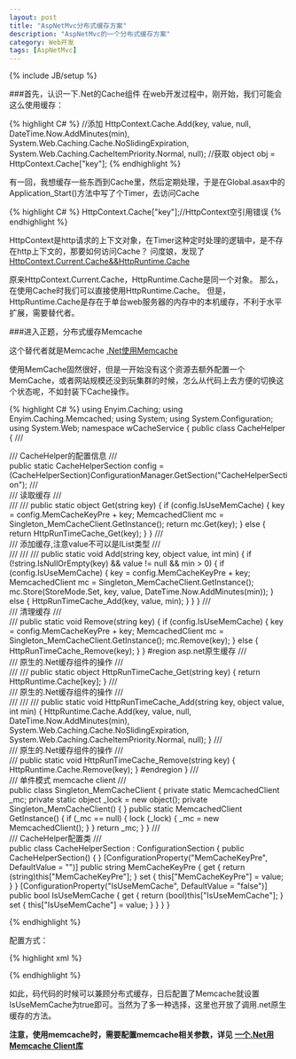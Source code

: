 ```yaml
---
layout: post
title: "AspNetMvc分布式缓存方案"
description: "AspNetMvc的一个分布式缓存方案"
category: Web开发
tags: [AspNetMvc]
---
```

{% include JB/setup %}

###首先，认识一下.Net的Cache组件
在web开发过程中，刚开始，我们可能会这么使用缓存：

{% highlight C# %}
//添加
HttpContext.Cache.Add(key,
                     value,
                     null,
                     DateTime.Now.AddMinutes(min),
                     System.Web.Caching.Cache.NoSlidingExpiration,
                     System.Web.Caching.CacheItemPriority.Normal, null);
//获取
object obj = HttpContext.Cache["key"]; 
{% endhighlight %}

有一回，我想缓存一些东西到Cache里，然后定期处理，于是在Global.asax中的Application_Start()方法中写了个Timer，去访问Cache

{% highlight C# %}
HttpContext.Cache["key"];//HttpContext空引用错误
{% endhighlight %}

HttpContext是http请求的上下文对象，在Timer这种定时处理的逻辑中，是不存在http上下文的，那要如何访问Cache？
问度娘，发现了[HttpContext.Current.Cache&&HttpRuntime.Cache](http://www.cnblogs.com/McJeremy/archive/2008/12/01/1344660.html)

原来HttpContext.Current.Cache，HttpRuntime.Cache是同一个对象。 
那么，在使用Cache时我们可以直接使用HttpRuntime.Cache。 
但是，HttpRuntime.Cache是存在于单台web服务器的内存中的本机缓存，不利于水平扩展，需要替代者。

###进入正题，分布式缓存Memcache

这个替代者就是Memcache
[.Net使用Memcache](/web开发/2014/02/19/memcache-client-for-dotnet/)

使用MemCache固然很好，但是一开始没有这个资源去额外配置一个MemCache，或者网站规模还没到玩集群的时候，怎么从代码上去方便的切换这个状态呢，不如封装下Cache操作。

{% highlight C# %}
using Enyim.Caching;
using Enyim.Caching.Memcached;
using System;
using System.Configuration;
using System.Web;
namespace wCacheService
{
    public class CacheHelper
    {
        /// <summary>
        /// CacheHelper的配置信息
        /// </summary>
        public static CacheHelperSection config = (CacheHelperSection)ConfigurationManager.GetSection("CacheHelperSection");
        /// <summary>
        /// 读取缓存
        /// </summary>
        /// <param name="key"></param>
        /// <returns></returns>
        public static object Get(string key)
        {
            if (config.IsUseMemCache)
            {
                key = config.MemCacheKeyPre + key;
                MemcachedClient mc = Singleton_MemCacheClient.GetInstance();
                return mc.Get(key);
            }
            else
            {
                return HttpRunTimeCache_Get(key);
            }
        }
        /// <summary>
        /// 添加缓存,注意value不可以是IList类型
        /// </summary>
        /// <param name="key"></param>
        /// <param name="value"></param>
        /// <param name="min"></param>
        public static void Add(string key, object value, int min)
        {
            if (!string.IsNullOrEmpty(key) && value != null && min > 0)
            {
                if (config.IsUseMemCache)
                {
                    key = config.MemCacheKeyPre + key;
                    MemcachedClient mc = Singleton_MemCacheClient.GetInstance();
                    mc.Store(StoreMode.Set, key, value, DateTime.Now.AddMinutes(min));
                }
                else
                {
                    HttpRunTimeCache_Add(key, value, min);
                }
            }
        }
        /// <summary>
        /// 清理缓存
        /// </summary>
        /// <param name="key"></param>
        public static void Remove(string key)
        {
            if (config.IsUseMemCache)
            {
                key = config.MemCacheKeyPre + key;
                MemcachedClient mc = Singleton_MemCacheClient.GetInstance();
                mc.Remove(key);
            }
            else
            {
                HttpRunTimeCache_Remove(key);
            }
        }
        #region asp.net原生缓存
        /// <summary>
        /// 原生的.Net缓存组件的操作
        /// </summary>
        /// <param name="key"></param>
        /// <returns></returns>
        public static object HttpRunTimeCache_Get(string key)
        {
            return HttpRuntime.Cache[key];
        }
        /// <summary>
        /// 原生的.Net缓存组件的操作
        /// </summary>
        /// <param name="key"></param>
        /// <param name="value"></param>
        /// <param name="min"></param>
        public static void HttpRunTimeCache_Add(string key, object value, int min)
        {
            HttpRuntime.Cache.Add(key,
                             value,
                             null,
                             DateTime.Now.AddMinutes(min),
                             System.Web.Caching.Cache.NoSlidingExpiration,
                             System.Web.Caching.CacheItemPriority.Normal, null);
        }
        /// <summary>
        /// 原生的.Net缓存组件的操作
        /// </summary>
        /// <param name="key"></param>
        public static void HttpRunTimeCache_Remove(string key)
        {
            HttpRuntime.Cache.Remove(key);
        }
        #endregion
    }
    /// <summary>
    /// 单件模式 memcache client
    /// </summary>
    public class Singleton_MemCacheClient
    {
        private static MemcachedClient _mc;
        private static object _lock = new object();
        private Singleton_MemCacheClient() { }
        public static MemcachedClient GetInstance()
        {
            if (_mc == null)
            {
                lock (_lock)
                {
                    _mc = new MemcachedClient();
                }
            }
            return _mc;
        }
    }
    /// <summary>
    /// CacheHelper配置类
    /// </summary>
    public class CacheHelperSection : ConfigurationSection
    {
        public CacheHelperSection() { }
        [ConfigurationProperty("MemCacheKeyPre", DefaultValue = "")]
        public string MemCacheKeyPre
        {
            get
            {
                return (string)this["MemCacheKeyPre"];
            }
            set
            {
                this["MemCacheKeyPre"] = value;
            }
        }
        [ConfigurationProperty("IsUseMemCache", DefaultValue = "false")]
        public bool IsUseMemCache
        {
            get
            {
                return (bool)this["IsUseMemCache"];
            }
            set
            {
                this["IsUseMemCache"] = value;
            }
        }
    }
}

{% endhighlight %}

配置方式：

{% highlight xml %}
 <configSections>
    <section name="CacheHelperSection" type="wCacheService.CacheHelper,wCacheService, Version=1.0.0.0, Culture=neutral, PublicKeyToken=null"/>
  </configSections>
  <CacheHelperSection MemCacheKeyPre="" IsUseMemCache="false" />
{% endhighlight %}

如此，码代码的时候可以兼顾分布式缓存，日后配置了Memcache就设置IsUseMemCache为true即可。当然为了多一种选择，这里也开放了调用.net原生缓存的方法。 

__注意，使用memcache时，需要配置memcache相关参数，详见 [一个.Net用Memcache Client库](/web开发/2014/02/19/memcache-client-for-dotnet/)__

